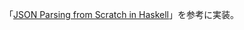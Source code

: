 「[JSON Parsing from Scratch in Haskell](https://abhinavsarkar.net/posts/json-parsing-from-scratch-in-haskell/)」を参考に実装。
